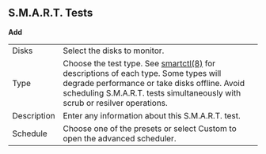 ## S.M.A.R.T. Tests

**Add**

| | |
|-|-|
| Disks | Select the disks to monitor. |
| Type | Choose the test type. See [smartctl(8)](https://www.smartmontools.org/browser/trunk/smartmontools/smartctl.8.in) for descriptions of each type. Some types will degrade performance or take disks offline. Avoid scheduling S.M.A.R.T. tests simultaneously with scrub or resilver operations. |
| Description | Enter any information about this S.M.A.R.T. test. |
| Schedule | Choose one of the presets or select Custom to open the advanced scheduler. |
